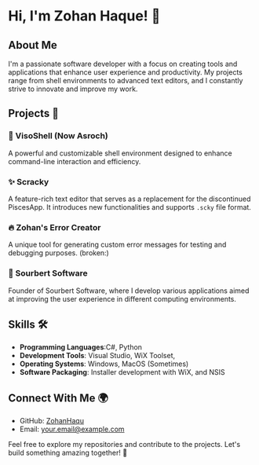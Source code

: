 # Hi, I'm Zohan Haque! 👋

## About Me

I'm a passionate software developer with a focus on creating tools and applications that enhance user experience and productivity. My projects range from shell environments to advanced text editors, and I constantly strive to innovate and improve my work.

## Projects 🚀

### 🌟 VisoShell (Now Asroch)

A powerful and customizable shell environment designed to enhance command-line interaction and efficiency.

### ✨ Scracky

A feature-rich text editor that serves as a replacement for the discontinued PiscesApp. It introduces new functionalities and supports `.scky` file format.

### 🔥 Zohan's Error Creator

A unique tool for generating custom error messages for testing and debugging purposes. (broken:)

### 🏢 Sourbert Software

Founder of Sourbert Software, where I develop various applications aimed at improving the user experience in different computing environments.

## Skills 🛠

- **Programming Languages**:C#, Python
- **Development Tools**: Visual Studio, WiX Toolset,&#x20;
- **Operating Systems**: Windows, MacOS (Sometimes)
- **Software Packaging**: Installer development with WiX, and NSIS

## Connect With Me 🌍

- GitHub: [ZohanHaqu](https://github.com/ZohanHaqu)
- Email: [your.email@example.com](mailto\:your.email@example.com)

Feel free to explore my repositories and contribute to the projects. Let's build something amazing together! 🚀

